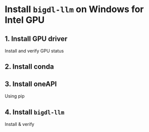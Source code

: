 # Install `bigdl-llm` on Windows for Intel GPU

## 1. Install GPU driver
Install and verify GPU status

## 2. Install conda

## 3. Install oneAPI
Using pip

## 4. Install `bigdl-llm`
Install & verify 
